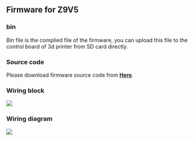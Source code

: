 ## Firmware for Z9V5  
### bin
Bin file is the complied file of the firmware, you can upload this file to the control board of 3d printer from SD card directly. 

### Source code
Please download firmware source code from [**Here**](https://github.com/ZONESTAR3D/source-code-for-3d-printer).  

### Wiring block
![](Z9V5_WiringBlock.jpg)

### Wiring diagram
![](Z9V5.jpg)



